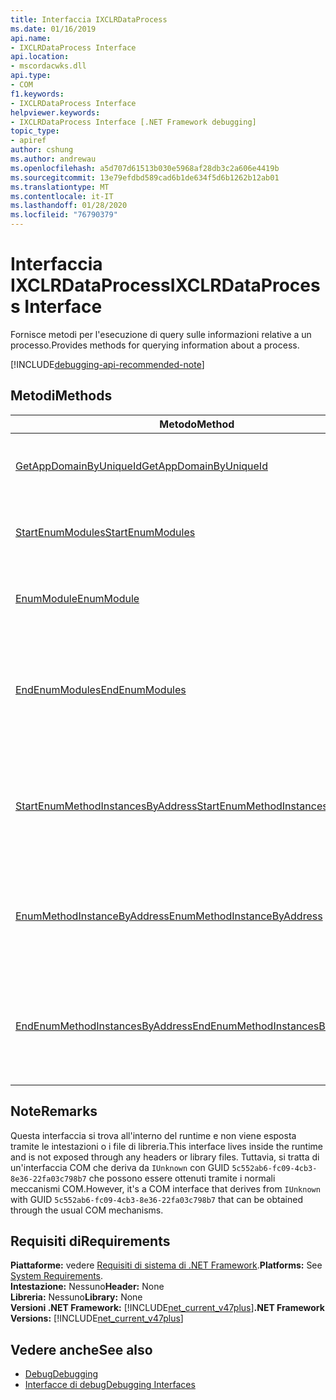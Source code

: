 ```yaml
---
title: Interfaccia IXCLRDataProcess
ms.date: 01/16/2019
api.name:
- IXCLRDataProcess Interface
api.location:
- mscordacwks.dll
api.type:
- COM
f1.keywords:
- IXCLRDataProcess Interface
helpviewer.keywords:
- IXCLRDataProcess Interface [.NET Framework debugging]
topic_type:
- apiref
author: cshung
ms.author: andrewau
ms.openlocfilehash: a5d707d61513b030e5968af28db3c2a606e4419b
ms.sourcegitcommit: 13e79efdbd589cad6b1de634f5d6b1262b12ab01
ms.translationtype: MT
ms.contentlocale: it-IT
ms.lasthandoff: 01/28/2020
ms.locfileid: "76790379"
---
```

# <a name="ixclrdataprocess-interface"></a><span data-ttu-id="9f46a-102">Interfaccia IXCLRDataProcess</span><span class="sxs-lookup"><span data-stu-id="9f46a-102">IXCLRDataProcess Interface</span></span>

<span data-ttu-id="9f46a-103">Fornisce metodi per l'esecuzione di query sulle informazioni relative a un processo.</span><span class="sxs-lookup"><span data-stu-id="9f46a-103">Provides methods for querying information about a process.</span></span>

[!INCLUDE[debugging-api-recommended-note](../../../../includes/debugging-api-recommended-note.md)]

## <a name="methods"></a><span data-ttu-id="9f46a-104">Metodi</span><span class="sxs-lookup"><span data-stu-id="9f46a-104">Methods</span></span>

| <span data-ttu-id="9f46a-105">Metodo</span><span class="sxs-lookup"><span data-stu-id="9f46a-105">Method</span></span>                                                                                                                                               | <span data-ttu-id="9f46a-106">Descrizione</span><span class="sxs-lookup"><span data-stu-id="9f46a-106">Description</span></span>                                                                                     |
| ---------------------------------------------------------------------------------------------------------------------------------------------------- | ----------------------------------------------------------------------------------------------- |
| [<span data-ttu-id="9f46a-107">GetAppDomainByUniqueId</span><span class="sxs-lookup"><span data-stu-id="9f46a-107">GetAppDomainByUniqueId</span></span>](ixclrdataprocess-getappdomainbyuniqueid-method.md)                       | <span data-ttu-id="9f46a-108">Ottiene un `AppDomain` in un processo in base al relativo ID univoco.</span><span class="sxs-lookup"><span data-stu-id="9f46a-108">Gets an `AppDomain` in a process by its unique id.</span></span>                                              |
| [<span data-ttu-id="9f46a-109">StartEnumModules</span><span class="sxs-lookup"><span data-stu-id="9f46a-109">StartEnumModules</span></span>](ixclrdataprocess-startenummodules-method.md)                                   | <span data-ttu-id="9f46a-110">Fornisce un handle per enumerare i moduli di un processo.</span><span class="sxs-lookup"><span data-stu-id="9f46a-110">Provides a handle to enumerate the modules of a process.</span></span>                                        |
| [<span data-ttu-id="9f46a-111">EnumModule</span><span class="sxs-lookup"><span data-stu-id="9f46a-111">EnumModule</span></span>](ixclrdataprocess-enummodule-method.md)                                               | <span data-ttu-id="9f46a-112">Enumera i moduli di questo processo.</span><span class="sxs-lookup"><span data-stu-id="9f46a-112">Enumerates the modules of this process.</span></span>                                                         |
| [<span data-ttu-id="9f46a-113">EndEnumModules</span><span class="sxs-lookup"><span data-stu-id="9f46a-113">EndEnumModules</span></span>](ixclrdataprocess-endenummodules-method.md)                                       | <span data-ttu-id="9f46a-114">Rilascia le risorse usate dagli iteratori interni usati durante l'enumerazione del modulo.</span><span class="sxs-lookup"><span data-stu-id="9f46a-114">Releases the resources used by internal iterators used during module enumeration.</span></span>               |
| [<span data-ttu-id="9f46a-115">StartEnumMethodInstancesByAddress</span><span class="sxs-lookup"><span data-stu-id="9f46a-115">StartEnumMethodInstancesByAddress</span></span>](ixclrdataprocess-startenummethodinstancesbyaddress-method.md) | <span data-ttu-id="9f46a-116">Fornisce un handle per enumerare le istanze del metodo di `AppDomain` a partire da un indirizzo specificato.</span><span class="sxs-lookup"><span data-stu-id="9f46a-116">Provides a handle to enumerate the method instances of `AppDomain` starting at a given address.</span></span> |
| [<span data-ttu-id="9f46a-117">EnumMethodInstanceByAddress</span><span class="sxs-lookup"><span data-stu-id="9f46a-117">EnumMethodInstanceByAddress</span></span>](ixclrdataprocess-enummethodinstancebyaddress-method.md)             | <span data-ttu-id="9f46a-118">Enumera le istanze del metodo di questo processo a partire da un offset di indirizzo.</span><span class="sxs-lookup"><span data-stu-id="9f46a-118">Enumerates the method instances of this process starting at an address offset.</span></span>                  |
| [<span data-ttu-id="9f46a-119">EndEnumMethodInstancesByAddress</span><span class="sxs-lookup"><span data-stu-id="9f46a-119">EndEnumMethodInstancesByAddress</span></span>](ixclrdataprocess-endenummethodinstancesbyaddress-method.md)     | <span data-ttu-id="9f46a-120">Rilascia le risorse utilizzate dagli iteratori interni utilizzati durante l'enumerazione dell'istanza.</span><span class="sxs-lookup"><span data-stu-id="9f46a-120">Releases the resources used by internal iterators used during instance enumeration.</span></span>             |

## <a name="remarks"></a><span data-ttu-id="9f46a-121">Note</span><span class="sxs-lookup"><span data-stu-id="9f46a-121">Remarks</span></span>

<span data-ttu-id="9f46a-122">Questa interfaccia si trova all'interno del runtime e non viene esposta tramite le intestazioni o i file di libreria.</span><span class="sxs-lookup"><span data-stu-id="9f46a-122">This interface lives inside the runtime and is not exposed through any headers or library files.</span></span> <span data-ttu-id="9f46a-123">Tuttavia, si tratta di un'interfaccia COM che deriva da `IUnknown` con GUID `5c552ab6-fc09-4cb3-8e36-22fa03c798b7` che possono essere ottenuti tramite i normali meccanismi COM.</span><span class="sxs-lookup"><span data-stu-id="9f46a-123">However, it's a COM interface that derives from `IUnknown` with GUID `5c552ab6-fc09-4cb3-8e36-22fa03c798b7` that can be obtained through the usual COM mechanisms.</span></span>

## <a name="requirements"></a><span data-ttu-id="9f46a-124">Requisiti di</span><span class="sxs-lookup"><span data-stu-id="9f46a-124">Requirements</span></span>

<span data-ttu-id="9f46a-125">**Piattaforme:** vedere [Requisiti di sistema di .NET Framework](../../../../docs/framework/get-started/system-requirements.md).</span><span class="sxs-lookup"><span data-stu-id="9f46a-125">**Platforms:** See [System Requirements](../../../../docs/framework/get-started/system-requirements.md).</span></span>   
<span data-ttu-id="9f46a-126">**Intestazione:** Nessuno</span><span class="sxs-lookup"><span data-stu-id="9f46a-126">**Header:** None</span></span>  
<span data-ttu-id="9f46a-127">**Libreria:** Nessuno</span><span class="sxs-lookup"><span data-stu-id="9f46a-127">**Library:** None</span></span>  
<span data-ttu-id="9f46a-128">**Versioni .NET Framework:** [!INCLUDE[net_current_v47plus](../../../../includes/net-current-v47plus.md)]</span><span class="sxs-lookup"><span data-stu-id="9f46a-128">**.NET Framework Versions:** [!INCLUDE[net_current_v47plus](../../../../includes/net-current-v47plus.md)]</span></span>  

## <a name="see-also"></a><span data-ttu-id="9f46a-129">Vedere anche</span><span class="sxs-lookup"><span data-stu-id="9f46a-129">See also</span></span>

- [<span data-ttu-id="9f46a-130">Debug</span><span class="sxs-lookup"><span data-stu-id="9f46a-130">Debugging</span></span>](index.md)
- [<span data-ttu-id="9f46a-131">Interfacce di debug</span><span class="sxs-lookup"><span data-stu-id="9f46a-131">Debugging Interfaces</span></span>](debugging-interfaces.md)
